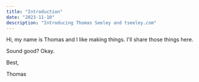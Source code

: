 ```yaml
---
title: "Introduction"
date: "2023-11-10"
description: "Introducing Thomas Seeley and tseeley.com"
---
```


Hi, my name is Thomas and I like making things. I'll share those things here. 


Sound good? Okay.

Best,

Thomas